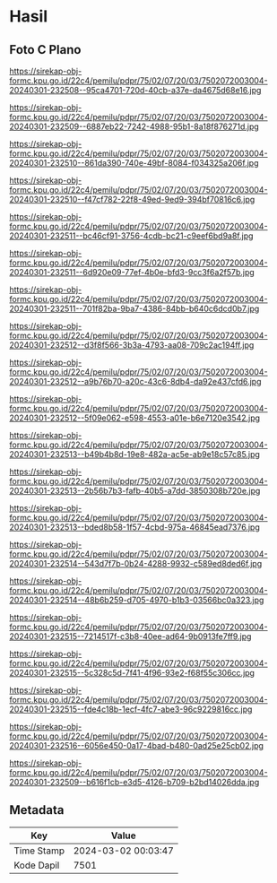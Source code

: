 # Hasil

## Foto C Plano

https://sirekap-obj-formc.kpu.go.id/22c4/pemilu/pdpr/75/02/07/20/03/7502072003004-20240301-232508--95ca4701-720d-40cb-a37e-da4675d68e16.jpg

https://sirekap-obj-formc.kpu.go.id/22c4/pemilu/pdpr/75/02/07/20/03/7502072003004-20240301-232509--6887eb22-7242-4988-95b1-8a18f876271d.jpg

https://sirekap-obj-formc.kpu.go.id/22c4/pemilu/pdpr/75/02/07/20/03/7502072003004-20240301-232510--861da390-740e-49bf-8084-f034325a206f.jpg

https://sirekap-obj-formc.kpu.go.id/22c4/pemilu/pdpr/75/02/07/20/03/7502072003004-20240301-232510--f47cf782-22f8-49ed-9ed9-394bf70816c6.jpg

https://sirekap-obj-formc.kpu.go.id/22c4/pemilu/pdpr/75/02/07/20/03/7502072003004-20240301-232511--bc46cf91-3756-4cdb-bc21-c9eef6bd9a8f.jpg

https://sirekap-obj-formc.kpu.go.id/22c4/pemilu/pdpr/75/02/07/20/03/7502072003004-20240301-232511--6d920e09-77ef-4b0e-bfd3-9cc3f6a2f57b.jpg

https://sirekap-obj-formc.kpu.go.id/22c4/pemilu/pdpr/75/02/07/20/03/7502072003004-20240301-232511--701f82ba-9ba7-4386-84bb-b640c6dcd0b7.jpg

https://sirekap-obj-formc.kpu.go.id/22c4/pemilu/pdpr/75/02/07/20/03/7502072003004-20240301-232512--d3f8f566-3b3a-4793-aa08-709c2ac194ff.jpg

https://sirekap-obj-formc.kpu.go.id/22c4/pemilu/pdpr/75/02/07/20/03/7502072003004-20240301-232512--a9b76b70-a20c-43c6-8db4-da92e437cfd6.jpg

https://sirekap-obj-formc.kpu.go.id/22c4/pemilu/pdpr/75/02/07/20/03/7502072003004-20240301-232512--5f09e062-e598-4553-a01e-b6e7120e3542.jpg

https://sirekap-obj-formc.kpu.go.id/22c4/pemilu/pdpr/75/02/07/20/03/7502072003004-20240301-232513--b49b4b8d-19e8-482a-ac5e-ab9e18c57c85.jpg

https://sirekap-obj-formc.kpu.go.id/22c4/pemilu/pdpr/75/02/07/20/03/7502072003004-20240301-232513--2b56b7b3-fafb-40b5-a7dd-3850308b720e.jpg

https://sirekap-obj-formc.kpu.go.id/22c4/pemilu/pdpr/75/02/07/20/03/7502072003004-20240301-232513--bded8b58-1f57-4cbd-975a-46845ead7376.jpg

https://sirekap-obj-formc.kpu.go.id/22c4/pemilu/pdpr/75/02/07/20/03/7502072003004-20240301-232514--543d7f7b-0b24-4288-9932-c589ed8ded6f.jpg

https://sirekap-obj-formc.kpu.go.id/22c4/pemilu/pdpr/75/02/07/20/03/7502072003004-20240301-232514--48b6b259-d705-4970-b1b3-03566bc0a323.jpg

https://sirekap-obj-formc.kpu.go.id/22c4/pemilu/pdpr/75/02/07/20/03/7502072003004-20240301-232515--7214517f-c3b8-40ee-ad64-9b0913fe7ff9.jpg

https://sirekap-obj-formc.kpu.go.id/22c4/pemilu/pdpr/75/02/07/20/03/7502072003004-20240301-232515--5c328c5d-7f41-4f96-93e2-f68f55c306cc.jpg

https://sirekap-obj-formc.kpu.go.id/22c4/pemilu/pdpr/75/02/07/20/03/7502072003004-20240301-232515--fde4c18b-1ecf-4fc7-abe3-96c9229816cc.jpg

https://sirekap-obj-formc.kpu.go.id/22c4/pemilu/pdpr/75/02/07/20/03/7502072003004-20240301-232516--6056e450-0a17-4bad-b480-0ad25e25cb02.jpg

https://sirekap-obj-formc.kpu.go.id/22c4/pemilu/pdpr/75/02/07/20/03/7502072003004-20240301-232509--b616f1cb-e3d5-4126-b709-b2bd14026dda.jpg


## Metadata

| Key        | Value               |
| ---------- | ------------------- |
| Time Stamp | 2024-03-02 00:03:47 |
| Kode Dapil | 7501                |



